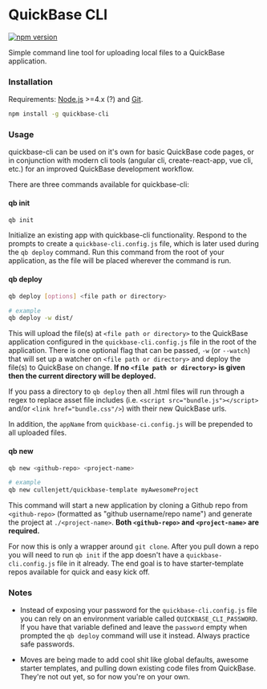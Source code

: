 # QuickBase CLI
[![npm version](https://badge.fury.io/js/quickbase-cli.svg)](https://badge.fury.io/js/quickbase-cli)

Simple command line tool for uploading local files to a QuickBase application.

### Installation
Requirements: [Node.js](https://nodejs.org/en/) >=4.x (?) and [Git](https://git-scm.com/).

```bash
npm install -g quickbase-cli
```

### Usage
quickbase-cli can be used on it's own for basic QuickBase code pages, or in conjunction with modern cli tools (angular cli, create-react-app, vue cli, etc.) for an improved QuickBase development workflow.

There are three commands available for quickbase-cli:

#### qb init
```bash
qb init
```

Initialize an existing app with quickbase-cli functionality. Respond to the prompts to create a `quickbase-cli.config.js` file, which is later used during the `qb deploy` command. Run this command from the root of your application, as the file will be placed wherever the command is run.

#### qb deploy
```bash
qb deploy [options] <file path or directory>

# example
qb deploy -w dist/
```

This will upload the file(s) at `<file path or directory>` to the QuickBase application configured in the `quickbase-cli.config.js` file in the root of the application. There is one optional flag that can be passed, `-w` (or `--watch`) that will set up a watcher on `<file path or directory>` and deploy the file(s) to QuickBase on change. **If no `<file path or directory>` is given then the current directory will be deployed.**

If you pass a directory to `qb deploy` then all .html files will run through a regex to replace asset file includes (i.e. `<script src="bundle.js"></script>` and/or `<link href="bundle.css"/>`) with their new QuickBase urls. 

In addition, the `appName` from `quickbase-ci.config.js` will be prepended to all uploaded files.

#### qb new
```bash
qb new <github-repo> <project-name>

# example
qb new cullenjett/quickbase-template myAwesomeProject
```

This command will start a new application by cloning a Github repo from `<github-repo>` (formatted as "github username/repo name") and generate the project at `./<project-name>`. **Both `<github-repo>` and `<project-name>` are required.**

For now this is only a wrapper around `git clone`. After you pull down a repo you will need to run `qb init` if the app doesn't have a `quickbase-cli.config.js` file in it already. The end goal is to have starter-template repos available for quick and easy kick off.


### Notes

* Instead of exposing your password for the `quickbase-cli.config.js` file you can rely on an environment variable called `QUICKBASE_CLI_PASSWORD`. If you have that variable defined and leave the `password` empty when prompted the `qb deploy` command will use it instead. Always practice safe passwords.

* Moves are being made to add cool shit like global defaults, awesome starter templates, and pulling down existing code files from QuickBase. They're not out yet, so for now you're on your own.